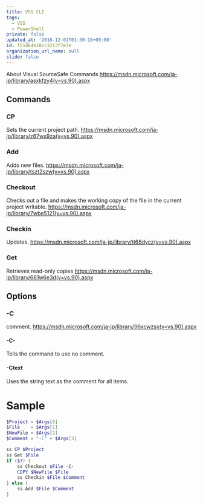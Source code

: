 ```yaml
---
title: VSS CLI
tags:
  - VSS
  - PowerShell
private: false
updated_at: '2016-12-02T01:30:16+09:00'
id: f51d64b18cc3213f7e3e
organization_url_name: null
slide: false
---
```

About Visual SourceSafe Commands
https://msdn.microsoft.com/ja-jp/library/asxkfzy4(v=vs.90).aspx

## Commands

### CP
Sets the current project path.
https://msdn.microsoft.com/ja-jp/library/z67ws9za(v=vs.90).aspx

### Add
Adds new files.
https://msdn.microsoft.com/ja-jp/library/tszt2szw(v=vs.90).aspx

### Checkout
Checks out a file and makes the working copy of the file in the current project writable.
https://msdn.microsoft.com/ja-jp/library/7wbe5121(v=vs.90).aspx

### Checkin
Updates.
https://msdn.microsoft.com/ja-jp/library/tt66dycz(v=vs.90).aspx

### Get
Retrieves read-only copies
https://msdn.microsoft.com/ja-jp/library/661w6e3d(v=vs.90).aspx

## Options

### -C
comment.
https://msdn.microsoft.com/ja-jp/library/96xcwzsx(v=vs.90).aspx

#### -C-
Tells the command to use no comment.

#### -Ctext
Uses the string text as the comment for all items.

# Sample

~~~ powershell:vss_manager.ps1
$Project = $Args[0]
$File    = $Args[1]
$NewFile = $Args[2]
$Comment = "-C" + $Args[3]

ss CP $Project
ss Get $File
if ($?) {
    ss Checkout $File -C-
    COPY $NewFile $File
    ss Checkin $File $Comment
} else {
    ss Add $File $Comment
}
~~~
